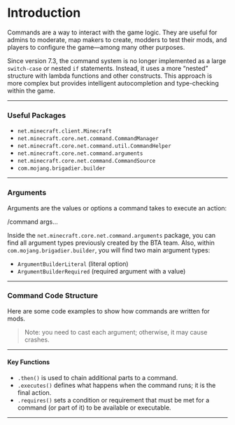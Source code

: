 # Introduction

Commands are a way to interact with the game logic. They are useful for admins to moderate, map makers to create, modders to test their mods, and players to configure the game—among many other purposes.

Since version 7.3, the command system is no longer implemented as a large `switch-case` or nested `if` statements. Instead, it uses a more “nested” structure with lambda functions and other constructs. This approach is more complex but provides intelligent autocompletion and type-checking within the game.

---

### Useful Packages

- `net.minecraft.client.Minecraft`
- `net.minecraft.core.net.command.CommandManager`
- `net.minecraft.core.net.command.util.CommandHelper`
- `net.minecraft.core.net.command.arguments`
- `net.minecraft.core.net.command.CommandSource`
- `com.mojang.brigadier.builder`

---

### Arguments

Arguments are the values or options a command takes to execute an action:

/command args...

Inside the `net.minecraft.core.net.command.arguments` package, you can find all argument types previously created by the BTA team. Also, within `com.mojang.brigadier.builder`, you will find two main argument types:

- `ArgumentBuilderLiteral` (literal option)
- `ArgumentBuilderRequired` (required argument with a value)

---

### Command Code Structure

Here are some code examples to show how commands are written for mods.

> Note: you need to cast each argument; otherwise, it may cause crashes.

---

#### Key Functions

- `.then()` is used to chain additional parts to a command.
- `.executes()` defines what happens when the command runs; it is the final action.
- `.requires()` sets a condition or requirement that must be met for a command (or part of it) to be available or executable.

---